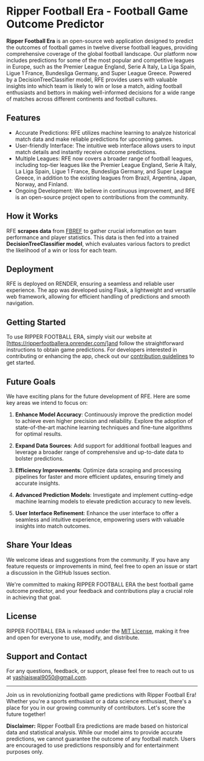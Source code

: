 # Ripper Football Era - Football Game Outcome Predictor

**Ripper Football Era**  is an open-source web application designed to predict the outcomes of football games in twelve diverse football leagues, providing comprehensive coverage of the global football landscape. Our platform now includes predictions for some of the most popular and competitive leagues in Europe, such as the Premier League England, Serie A Italy, La Liga Spain, Ligue 1 France, Bundesliga Germany, and Super League Greece. Powered by a DecisionTreeClassifier model, RFE provides users with valuable insights into which team is likely to win or lose a match, aiding football enthusiasts and bettors in making well-informed decisions for a wide range of matches across different continents and football cultures.

## Features

- Accurate Predictions: RFE utilizes machine learning to analyze historical match data and make reliable predictions for upcoming games.
- User-friendly Interface: The intuitive web interface allows users to input match details and instantly receive outcome predictions.
- Multiple Leagues: RFE now covers a broader range of football leagues, including top-tier leagues like the Premier League England, Serie A Italy, La Liga Spain, Ligue 1 France, Bundesliga Germany, and Super League Greece, in addition to the existing leagues from Brazil, Argentina, Japan, Norway, and Finland.
- Ongoing Development: We believe in continuous improvement, and RFE is an open-source project open to contributions from the community.

## How it Works

RFE **scrapes data** from [FBREF](https://fbref.com/en/) to gather crucial information on team performance and player statistics. This data is then fed into a trained **DecisionTreeClassifier model**, which evaluates various factors to predict the likelihood of a win or loss for each team.

## Deployment

RFE is deployed on RENDER, ensuring a seamless and reliable user experience. The app was developed using Flask, a lightweight and versatile web framework, allowing for efficient handling of predictions and smooth navigation.

## Getting Started

To use RIPPER FOOTBALL ERA, simply visit our website at [https://ripperfootballera.onrender.com/]and follow the straightforward instructions to obtain game predictions. For developers interested in contributing or enhancing the app, check out our [contribution guidelines](CONTRIBUTING.md) to get started.

## Future Goals

We have exciting plans for the future development of RFE. Here are some key areas we intend to focus on:

1. **Enhance Model Accuracy**: Continuously improve the prediction model to achieve even higher precision and reliability. Explore the adoption of state-of-the-art machine learning techniques and fine-tune algorithms for optimal results.

2. **Expand Data Sources**: Add support for additional football leagues and leverage a broader range of comprehensive and up-to-date data to bolster predictions.

3. **Efficiency Improvements**: Optimize data scraping and processing pipelines for faster and more efficient updates, ensuring timely and accurate insights.

4. **Advanced Prediction Models**: Investigate and implement cutting-edge machine learning models to elevate prediction accuracy to new levels.

5. **User Interface Refinement**: Enhance the user interface to offer a seamless and intuitive experience, empowering users with valuable insights into match outcomes.

## Share Your Ideas

We welcome ideas and suggestions from the community. If you have any feature requests or improvements in mind, feel free to open an issue or start a discussion in the GitHub Issues section.

We're committed to making RIPPER FOOTBALL ERA the best football game outcome predictor, and your feedback and contributions play a crucial role in achieving that goal.

## License

RIPPER FOOTBALL ERA is released under the [MIT License](LICENSE), making it free and open for everyone to use, modify, and distribute.

## Support and Contact

For any questions, feedback, or support, please feel free to reach out to us at yashjaiswal9050@gmail.com.

---

Join us in revolutionizing football game predictions with Ripper Football Era! Whether you're a sports enthusiast or a data science enthusiast, there's a place for you in our growing community of contributors. Let's score the future together!

**Disclaimer:** Ripper Football Era predictions are made based on historical data and statistical analysis. While our model aims to provide accurate predictions, we cannot guarantee the outcome of any football match. Users are encouraged to use predictions responsibly and for entertainment purposes only.
